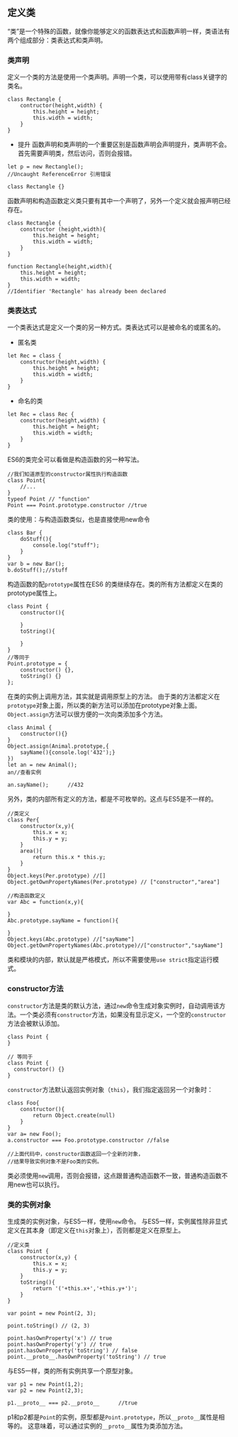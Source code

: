 ## 定义类
“类”是一个特殊的函数，就像你能够定义的函数表达式和函数声明一样，类语法有两个组成部分：类表达式和类声明。
### 类声明
定义一个类的方法是使用一个类声明。声明一个类，可以使用带有class关键字的类名。
```
class Rectangle {
    contructor(height,width) {
        this.height = height;
        this.width = width;
    }
}
```
+ 提升
函数声明和类声明的一个重要区别是函数声明会声明提升，类声明不会。首先需要声明类，然后访问，否则会报错。
```
let p = new Rectangle();
//Uncaught ReferenceError 引用错误

class Rectangle {}
```
函数声明和构造函数定义类只要有其中一个声明了，另外一个定义就会报声明已经存在。
```
class Rectangle {
    constructor (height,width){
        this.height = height;
        this.width = width;
    }
}

function Rectangle(height,width){
    this.height = height;
    this.width = width;
}
//Identifier 'Rectangle' has already been declared
```
### 类表达式
一个类表达式是定义一个类的另一种方式。类表达式可以是被命名的或匿名的。
+ 匿名类
```
let Rec = class {
    constructor(height,width) {
        this.height = height;
        this.width = width;
    }
}
```
+ 命名的类
```
let Rec = class Rec {
    constructor(height,width) {
        this.height = height;
        this.width = width;
    }
}
```
ES6的类完全可以看做是构造函数的另一种写法。
```
//我们知道原型的constructor属性执行构造函数
class Point{
    //...
}
typeof Point // "function"
Point === Point.prototype.constructor //true
```
类的使用：与构造函数类似，也是直接使用new命令
```
class Bar {
    doStuff(){
        console.log("stuff");	
    }	
}
var b = new Bar();
b.doStuff();//stuff
```
构造函数的配`prototype`属性在ES6 的类继续存在。类的所有方法都定义在类的prototype属性上。
```
class Point {
    constructor(){

    }
    toString(){

    }
}
//等同于
Point.prototype = {
    constructor() {},
    toString() {}
};
```
在类的实例上调用方法，其实就是调用原型上的方法。
由于类的方法都定义在`prototype`对象上面，所以类的新方法可以添加在prototype对象上面。`Object.assign`方法可以很方便的一次向类添加多个方法。
```
class Animal {
    constructor(){}
}
Object.assign(Animal.prototype,{
    sayName(){console.log('432');}
})
let an = new Animal();
an//查看实例

an.sayName();      //432
```
另外，类的内部所有定义的方法，都是不可枚举的。这点与ES5是不一样的。
```
//类定义
class Per{
    constructor(x,y){
        this.x = x;
        this.y = y;
    }
    area(){
        return this.x * this.y;
    }
}
Object.keys(Per.prototype) //[]
Object.getOwnPropertyNames(Per.prototype) // ["constructor","area"]

//构造函数定义
var Abc = function(x,y){

}
Abc.prototype.sayName = function(){

}
Object.keys(Abc.prototype) //["sayName"]
Object.getOwnPropertyNames(Abc.prototype)//["constructor","sayName"]
```
类和模块的内部，默认就是严格模式，所以不需要使用`use strict`指定运行模式。
### constructor方法
`constructor`方法是类的默认方法，通过`new`命令生成对象实例时，自动调用该方法。一个类必须有`constructor`方法，如果没有显示定义，一个空的`constructor`方法会被默认添加。
```
class Point {
}

// 等同于
class Point {
  constructor() {}
}
```
`constructor`方法默认返回实例对象（`this`），我们指定返回另一个对象时：
```
class Foo{
    constructor(){
        return Object.create(null)
    }	
}
var a= new Foo();
a.constructor === Foo.prototype.constructor //false

//上面代码中，constructor函数返回一个全新的对象，
//结果导致实例对象不是Foo类的实例。
```
类必须使用`new`调用，否则会报错，这点跟普通构造函数不一致，普通构造函数不用new也可以执行。

### 类的实例对象
生成类的实例对象，与ES5一样，使用`new`命令。
与ES5一样，实例属性除非显式定义在其本身（即定义在`this`对象上），否则都是定义在原型上。
```
//定义类
class Point {
    constructor(x,y) {
        this.x = x;
        this.y = y;
    }
    toString(){
        return '('+this.x+','+this.y+')';
    }
}

var point = new Point(2, 3);

point.toString() // (2, 3)

point.hasOwnProperty('x') // true
point.hasOwnProperty('y') // true
point.hasOwnProperty('toString') // false
point.__proto__.hasOwnProperty('toString') // true
```
与ES5一样，类的所有实例共享一个原型对象。
```
var p1 = new Point(1,2);
var p2 = new Point(2,3);

p1.__proto__ === p2.__proto__      //true
```
p1和p2都是`Point`的实例，原型都是`Point.prototype`，所以`__proto__`属性是相等的。
这意味着，可以通过实例的`__proto__`属性为类添加方法。